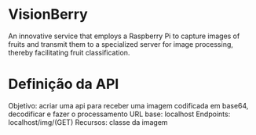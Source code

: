 # VisionBerry
An innovative service that employs a Raspberry Pi to capture images of fruits and transmit them to a specialized server for image processing, thereby facilitating fruit classification.

# Definição da API
Objetivo: acriar uma api para receber uma imagem codificada em base64, decodificar e fazer o processamento
URL base: localhost
Endpoints:
    localhost/img/(GET)
Recursos: classe da imagem